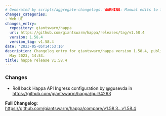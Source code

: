 ```yaml
---
# Generated by scripts/aggregate-changelogs. WARNING: Manual edits to this files will be overwritten.
changes_categories:
- Web UI
changes_entry:
  repository: giantswarm/happa
  url: https://github.com/giantswarm/happa/releases/tag/v1.58.4
  version: 1.58.4
  version_tag: v1.58.4
date: '2023-05-05T14:53:16'
description: Changelog entry for giantswarm/happa version 1.58.4, published on 05
  May 2023, 14:53.
title: happa release v1.58.4
---
```


<!-- Release notes generated using configuration in .github/release.yml at main -->

### Changes
* Roll back Happa API Ingress configuration by @gusevda in https://github.com/giantswarm/happa/pull/4293


**Full Changelog**: https://github.com/giantswarm/happa/compare/v1.58.3...v1.58.4

